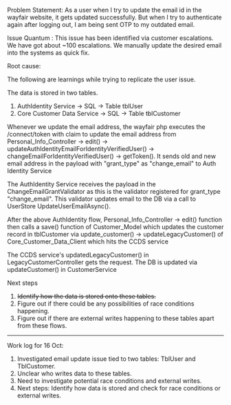 Problem Statement: 
As a user when I try to update the email id in the wayfair website, it gets updated successfully. But when I try to authenticate again after logging out, I am being sent OTP to my outdated email.

Issue Quantum : This issue has been identified via customer escalations. 
We have got about ~100 escalations.
We manually update the desired email into the systems as quick fix.

Root cause:

The following are learnings while trying to replicate the user issue.

The data is stored in two tables. 
1. AuthIdentity Service -> SQL -> Table tblUser
2. Core Customer Data Service -> SQL -> Table tblCustomer 


Whenever we update the email address, the wayfair php executes the /connect/token with claim to update the email address from Personal_Info_Controller -> edit() -> updateAuthIdentityEmailForIdentityVerifiedUser() -> changeEmailForIdentityVerifiedUser() -> getToken(). It sends old and new email address in the payload with "grant_type" as "change_email" to Auth Identity Service

The AuthIdentity Service receives the payload in the ChangeEmailGrantValidator as this is the validator registered for grant_type "change_email". This validator updates email to the DB via a call to UserStore UpdateUserEmailAsync().

After the above AuthIdentity flow, Personal_Info_Controller -> edit() function then calls a save() function of Customer_Model which updates the customer record in tblCustomer via update_customer() -> updateLegacyCustomer() of Core_Customer_Data_Client which hits the CCDS service

The CCDS service's updatedLegacyCustomer() in LegacyCustomerController gets the request. The DB is updated via updateCustomer() in CustomerService



Next steps 
1. ~~Identify how the data is stored onto these tables.~~ 
2. Figure out if there could be any possibilities of race conditions happening. 
3. Figure out if there are external writes happening to these tables apart from these flows. 


-----------

Work log for 16 Oct: 

1. Investigated email update issue tied to two tables: TblUser and TblCustomer.
2. Unclear who writes data to these tables.
3. Need to investigate potential race conditions and external writes.
4. Next steps: Identify how data is stored and check for race conditions or external writes.
